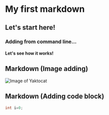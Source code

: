 # My first markdown
## Let's start here!
### Adding from command line...
#### Let's see how it works!

## Markdown (Image adding) 

![Image of Yaktocat](https://octodex.github.com/images/yaktocat.png)

## Markdown (Adding code block)

```Java
int i=0;
```
